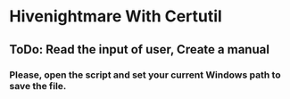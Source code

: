 # Hivenightmare With Certutil

## ToDo: Read the input of user, Create a manual

### Please, open the script and set your current Windows path to save the file.
